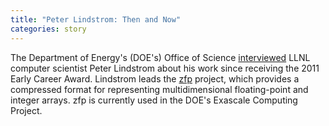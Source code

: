 ```yaml
---
title: "Peter Lindstrom: Then and Now"
categories: story
---
```


The Department of Energy's (DOE's) Office of Science [interviewed](https://www.energy.gov/science/articles/peter-lindstrom-then-and-now-2011-early-career-award-winner) LLNL computer scientist Peter Lindstrom about his work since receiving the 2011 Early Career Award. Lindstrom leads the [zfp](https://github.com/LLNL/zfp) project, which provides a compressed format for representing multidimensional floating-point and integer arrays. zfp is currently used in the DOE's Exascale Computing Project.
